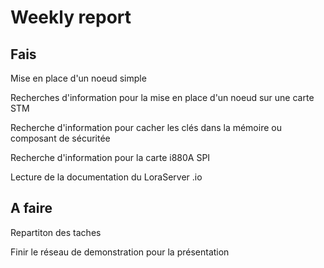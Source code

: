 # Weekly report

## Fais
Mise en place d'un noeud simple

Recherches d'information pour la mise en place d'un noeud sur une carte STM

Recherche d'information pour cacher les clés dans la mémoire ou composant de sécuritée

Recherche d'information pour la carte i880A SPI

Lecture de la documentation du LoraServer .io


## A faire

Repartiton des taches

Finir le réseau de demonstration pour la présentation
